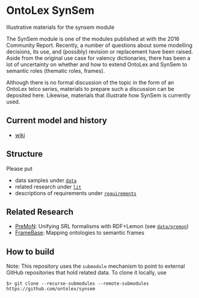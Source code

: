 # OntoLex SynSem
Illustrative materials for the synsem module

The SynSem module is one of the modules published at with the 2016 Community Report.
Recently, a number of questions about some modelling decisions, its use, and (possibly) revision or replacement have been raised. Aside from the original use case for valency dictionaries, there has been a lot of uncertainty on whether and how to extend OntoLex and SynSem to semantic roles (thematic roles, frames).

Although there is no formal discussion of the topic in the form of an OntoLex telco series, materials to prepare such a discussion can be deposited here.
Likewise, materials that illustrate how SynSem is currently used.

## Current model and history

- [wiki](https://www.w3.org/community/ontolex/wiki/Syntax_and_Semantics_Module)

## Structure

Please put 

- data samples under [`data`](data/)
- related research under [`lit`](lit/)
- descriptions of requirements under [`requirements`](requirements/)


## Related Research

- [PreMoN](https://premon.fbk.eu/): Unifying SRL formalisms with RDF+Lemon (see [`data/premon`](data/premon))
- [FrameBase](https://www.framebase.org/): Mapping ontologies to semantic frames

## How to build

Note: This repository uses the `submodule` mechanism to point to external GitHub repositories that hold related data. To clone it locally, use

    $> git clone --recurse-submodules --remote-submodules https://github.com/ontolex/synsem


